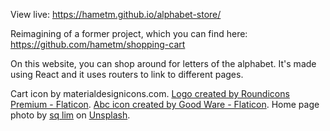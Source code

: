 View live: https://hametm.github.io/alphabet-store/

Reimagining of a former project, which you can find here: https://github.com/hametm/shopping-cart 

On this website, you can shop around for letters of the alphabet. It's made using React and it uses routers to link to different pages.

Cart icon by materialdesignicons.com.
<a href="https://www.flaticon.com/free-icons/letter-a" title="letter a icons">Logo created by Roundicons Premium - Flaticon</a>.
<a href="https://www.flaticon.com/free-icons/abc" title="abc icons">Abc icon created by Good Ware - Flaticon</a>.
Home page photo by <a href="https://unsplash.com/@sql?utm_source=unsplash&utm_medium=referral&utm_content=creditCopyText">sq lim</a> on <a href="https://unsplash.com/?utm_source=unsplash&utm_medium=referral&utm_content=creditCopyText">Unsplash</a>.
  
  
  
